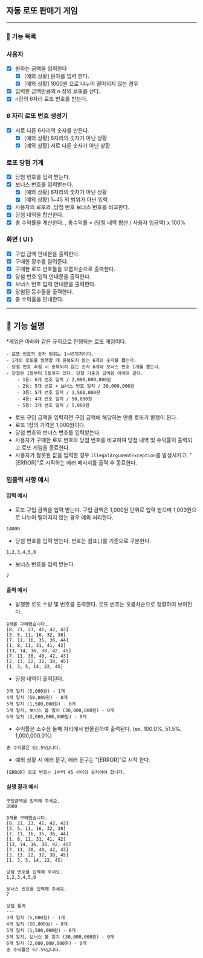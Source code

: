 ##  자동 로또 판매기 게임 

---
### 🚀 기능 목록

### 사용자
- [x] 원하는 금액을 입력한다
  - [x] [예외 상황] 문자를 입력 한다.
  - [x] [예외 상황] 1000원 으로 나누어 떨어지지 않는 경우
- [x] 입력한 금액만큼의 n 장의 로또를 산다.
- [x] n장의  6자리 로또 번호를 받는다.

### 6 자리 로또 번호 생성기
- [x] 서로 다른 6자리의 숫자를 만든다.
  - [x] [예외 상황] 6자리의 숫자가 아닌 상황
  - [x] [예외 상황] 서로 다른 숫자가 아닌 상황

### 로또 당첨 기계
- [x] 당첨 번호를 입력 받는다.
- [x] 보너스 번호를 입력받는다.
  - [x] [예외 상황] 6자리의 숫자가 아닌 상황
  - [x] [예외 상황] 1~45 의 범위가 아닌 입력
- [x] 사용자의 로또와 ,당첨 번호 보너스 번호를 비교한다.
- [x] 당첨 내역을 합산한다.
- [x] 총 수익률을 계산한다. , 총수익률 = (당첨 내역 합산 / 사용자 입금액) x 100%

### 화면 ( UI )
- [x]  구입 금액 안내문을 출력한다.
- [x]  구매한 장수를 알려준다.
- [x]  구매한 로또 번호들을 오름차순으로 출력한다.
- [x]  당첨 번호 입력 안내문을 출력한다.
- [x]  보너스 번호 입력 안내문을 출력한다.
- [x]  당첨된 등수들을 출력한다.
- [x] 총 수익률을 안내한다.
---

## 🚀 기능 설명

*게임은 아래와 같은 규칙으로 진행되는 로또 게임이다.

```
- 로또 번호의 숫자 범위는 1~45까지이다.
- 1개의 로또를 발행할 때 중복되지 않는 6개의 숫자를 뽑는다.
- 당첨 번호 추첨 시 중복되지 않는 숫자 6개와 보너스 번호 1개를 뽑는다.
- 당첨은 1등부터 5등까지 있다. 당첨 기준과 금액은 아래와 같다.
    - 1등: 6개 번호 일치 / 2,000,000,000원
    - 2등: 5개 번호 + 보너스 번호 일치 / 30,000,000원
    - 3등: 5개 번호 일치 / 1,500,000원
    - 4등: 4개 번호 일치 / 50,000원
    - 5등: 3개 번호 일치 / 5,000원
```

- 로또 구입 금액을 입력하면 구입 금액에 해당하는 만큼 로또가 발행이 된다.
- 로또 1장의 가격은 1,000원이다.
- 당첨 번호와 보너스 번호를 입력받는다.
- 사용자가 구매한 로또 번호와 당첨 번호를 비교하여 당첨 내역 및 수익률이 출력되고 로또 게임을 종료한다.
- 사용자가 잘못된 값을 입력할 경우 `IllegalArgumentException`를 발생시키고, "[ERROR]"로 시작하는 에러 메시지를 출력 후 종료한다.

### 입출력 사항 예시

#### 입력 예시

- 로또 구입 금액을 입력 받는다. 구입 금액은 1,000원 단위로 입력 받으며 1,000원으로 나누어 떨어지지 않는 경우 예외 처리한다.

```
14000
```

- 당첨 번호를 입력 받는다. 번호는 쉼표(,)를 기준으로 구분한다.

```
1,2,3,4,5,6
```

- 보너스 번호를 입력 받는다.

```
7
```

#### 출력 예시

- 발행한 로또 수량 및 번호를 출력한다. 로또 번호는 오름차순으로 정렬하여 보여진다.

```
8개를 구매했습니다.
[8, 21, 23, 41, 42, 43] 
[3, 5, 11, 16, 32, 38] 
[7, 11, 16, 35, 36, 44] 
[1, 8, 11, 31, 41, 42] 
[13, 14, 16, 38, 42, 45] 
[7, 11, 30, 40, 42, 43] 
[2, 13, 22, 32, 38, 45] 
[1, 3, 5, 14, 22, 45]
```

- 당첨 내역이 출력된다.

```
3개 일치 (5,000원) - 1개
4개 일치 (50,000원) - 0개
5개 일치 (1,500,000원) - 0개
5개 일치, 보너스 볼 일치 (30,000,000원) - 0개
6개 일치 (2,000,000,000원) - 0개
```

- 수익률은 소수점 둘째 자리에서 반올림하여 출력된다. (ex. 100.0%, 51.5%, 1,000,000.0%)

```
총 수익률은 62.5%입니다.
```

- 예외 상황 시 에러 문구, 에러 문구는 "[ERROR]"로 시작 한다.

```
[ERROR] 로또 번호는 1부터 45 사이의 숫자여야 합니다.
```

#### 실행 결과 예시

```
구입금액을 입력해 주세요.
8000

8개를 구매했습니다.
[8, 21, 23, 41, 42, 43] 
[3, 5, 11, 16, 32, 38] 
[7, 11, 16, 35, 36, 44] 
[1, 8, 11, 31, 41, 42] 
[13, 14, 16, 38, 42, 45] 
[7, 11, 30, 40, 42, 43] 
[2, 13, 22, 32, 38, 45] 
[1, 3, 5, 14, 22, 45]

당첨 번호를 입력해 주세요.
1,2,3,4,5,6

보너스 번호를 입력해 주세요.
7

당첨 통계
---
3개 일치 (5,000원) - 1개
4개 일치 (50,000원) - 0개
5개 일치 (1,500,000원) - 0개
5개 일치, 보너스 볼 일치 (30,000,000원) - 0개
6개 일치 (2,000,000,000원) - 0개
총 수익률은 62.5%입니다.
```